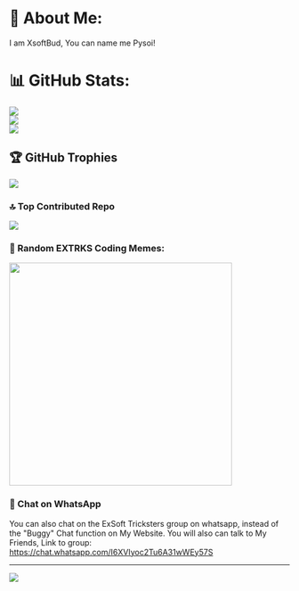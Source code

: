 # 🔲 About Me:
I am XsoftBud, You can name me Pysoi!

# 📊 GitHub Stats:
![](https://github-readme-stats.vercel.app/api?username=XsoftBud&theme=dark&hide_border=false&include_all_commits=false&count_private=false)<br/>
![](https://github-readme-streak-stats.herokuapp.com/?user=XsoftBud&theme=dark&hide_border=false)<br/>
![](https://github-readme-stats.vercel.app/api/top-langs/?username=XsoftBud&theme=dark&hide_border=false&include_all_commits=false&count_private=false&layout=compact)

## 🏆 GitHub Trophies
![](https://github-profile-trophy.vercel.app/?username=XsoftBud&theme=radical&no-frame=false&no-bg=true&margin-w=4)


### 🔝 Top Contributed Repo
![](https://github-contributor-stats.vercel.app/api?username=XsoftBud&limit=5&theme=dracula&combine_all_yearly_contributions=true)

### 🤣 Random EXTRKS Coding Memes:
<img src='https://randommeme-five.vercel.app/' style="height: 400px;"/>

### 💬 Chat on WhatsApp
You can also chat on the ExSoft Tricksters group on whatsapp, instead of the "Buggy" Chat function on My Website.
You will also can talk to My Friends,
Link to group: 
https://chat.whatsapp.com/I6XVIyoc2Tu6A31wWEy57S

---
[![](https://visitcount.itsvg.in/api?id=XsoftBud&icon=0&color=6)](https://visitcount.itsvg.in)

<!-- Proudly created with GPRM ( https://gprm.itsvg.in ) -->


